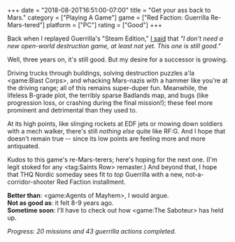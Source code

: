 +++
date = "2018-08-20T16:51:00-07:00"
title = "Get your ass back to Mars."
category = ["Playing A Game"]
game = ["Red Faction: Guerrilla Re-Mars-tered"]
platform = ["PC"]
rating = ["Good"]
+++

Back when I replayed Guerrilla's "Steam Edition," [I said]($SiteBaseURL$2015/12/20/the-red-faction-is-dead-long-live-the-red-faction/) that <i>"I don't need a new open-world destruction game, at least not yet.  This one is still good."</i>

Well, three years on, it's still good.  But my desire for a successor is growing.

Driving trucks through buildings, solving destruction puzzles a'la <game:Blast Corps>, and whacking Mars-nazis with a hammer like you're at the driving range; all of this remains super-duper fun.  Meanwhile, the lifeless B-grade plot, the terribly sparse Badlands map, and bugs (like progression loss, or crashing during the final mission!); these feel more prominent and detrimental than they used to.

At its high points, like slinging rockets at EDF jets or mowing down soldiers with a mech walker, there's still <i>nothing else</i> quite like RF:G.  And I hope that doesn't remain true -- since its low points are feeling more and more antiquated.

Kudos to this game's re-Mars-terers; here's hoping for the next one.  (I'm legit stoked for any <tag:Saints Row> remaster.)  And beyond that, I hope that THQ Nordic someday sees fit to <i>top</i> Guerrilla with a new, not-a-corridor-shooter Red Faction installment.

<b>Better than</b>: <game:Agents of Mayhem>, I would argue.  
<b>Not as good as</b>: it felt 8-9 years ago.  
<b>Sometime soon</b>: I'll have to check out how <game:The Saboteur> has held up.

<i>Progress: 20 missions and 43 guerrilla actions completed.</i>
